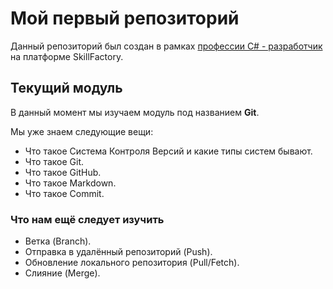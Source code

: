 # Мой первый репозиторий
Данный репозиторий был создан в рамках [профессии C# - разработчик](https://skillfactory.ru/csharp) на платформе SkillFactory.
## Текущий модуль
В данный момент мы изучаем модуль под названием **Git**.

Мы уже знаем следующие вещи:
* Что такое Система Контроля Версий и какие типы систем бывают.
* Что такое Git.
* Что такое GitHub.
* Что такое Markdown.
* Что такое Commit.

### Что нам ещё следует изучить
* Ветка (Branch).
* Отправка в удалённый репозиторий (Push).
* Обновление локального репозитория (Pull/Fetch).
* Слияние (Merge).
